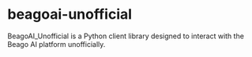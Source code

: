 # beagoai-unofficial
BeagoAI_Unofficial is a Python client library designed to interact with the Beago AI platform unofficially.

